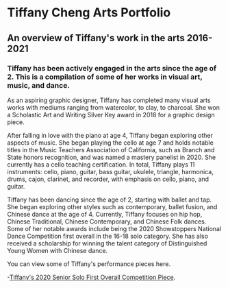 # Tiffany Cheng Arts Portfolio
## An overview of Tiffany's work in the arts 2016-2021
### Tiffany has been actively engaged in the arts since the age of 2. This is a compilation of some of her works in visual art, music, and dance.
As an aspiring graphic designer, Tiffany has completed many visual arts works with mediums ranging from watercolor, to clay, to charcoal. She won a Scholastic Art and Writing Silver Key award in 2018 for a graphic design piece.

After falling in love with the piano at age 4, Tiffany began exploring other aspects of music. She began playing the cello at age 7 and holds notable titles in the Music Teachers Association of California, such as Branch and State honors recognition, and was named a mastery panelist in 2020. She currently has a cello teaching certification. In total, Tiffany plays 11 instruments: cello, piano, guitar, bass guitar, ukulele, triangle, harmonica, drums, cajon, clarinet, and recorder, with emphasis on cello, piano, and guitar.

Tiffany has been dancing since the age of 2, starting with ballet and tap. She began exploring other styles such as contemporary, ballet fusion, and Chinese dance at the age of 4. Currently, Tiffany focuses on hip hop, Chinese Traditional, Chinese Contemporary, and Chinese Folk dances. Some of her notable awards include being the 2020 Showstoppers National Dance Competition first overall in the 16-18 solo category. She has also received a scholarship for winning the talent category of Distinguished Young Women with Chinese dance.

You can view some of Tiffany's performance pieces here.
 
 -[Tiffany's 2020 Senior Solo First Overall Competition Piece](https://www.youtube.com/watch?v=8n2gRFLShIQ).
